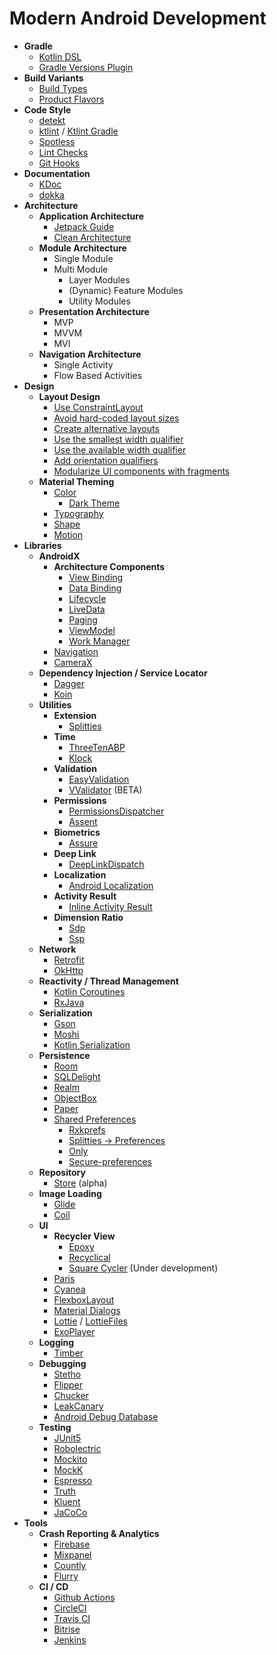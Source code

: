 # Modern Android Development

- **Gradle**
    - [Kotlin DSL](https://docs.gradle.org/current/userguide/kotlin_dsl.html)
    - [Gradle Versions Plugin](https://github.com/ben-manes/gradle-versions-plugin)
- **Build Variants**
    - [Build Types](https://developer.android.com/studio/build/build-variants#product-flavors)
    - [Product Flavors](https://developer.android.com/studio/build/build-variants#product-flavors)
- **Code Style**
    - [detekt](https://github.com/detekt/detekt)
    - [ktlint](https://github.com/pinterest/ktlint) / [Ktlint Gradle](https://github.com/JLLeitschuh/ktlint-gradle)
    - [Spotless](https://github.com/diffplug/spotless)
    - [Lint Checks](https://developer.android.com/studio/write/lint)
    - [Git Hooks](https://githooks.com/)
- **Documentation**
    - [KDoc](https://kotlinlang.org/docs/reference/kotlin-doc.html)
    - [dokka](https://github.com/Kotlin/dokka)
- **Architecture**
    - **Application Architecture**
        - [Jetpack Guide](https://developer.android.com/jetpack/docs/guide)
        - [Clean Architecture](https://blog.cleancoder.com/uncle-bob/2012/08/13/the-clean-architecture.html)
    - **Module Architecture**
        - Single Module
        - Multi Module
            - Layer Modules
            - (Dynamic) Feature Modules
            - Utility Modules
    - **Presentation Architecture**
        - MVP
        - MVVM
        - MVI
    - **Navigation Architecture**
        - Single Activity
        - Flow Based Activities
- **Design**
    - **Layout Design**
        - [Use ConstraintLayout](https://developer.android.com/training/multiscreen/screensizes#ConstraintLayout)
        - [Avoid hard-coded layout sizes](https://developer.android.com/training/multiscreen/screensizes#TaskUseWrapMatchPar)
        - [Create alternative layouts](https://developer.android.com/training/multiscreen/screensizes#alternative-layouts)
        - [Use the smallest width qualifier](https://developer.android.com/training/multiscreen/screensizes#TaskUseSWQuali)
        - [Use the available width qualifier](https://developer.android.com/training/multiscreen/screensizes#available-width)
        - [Add orientation qualifiers](https://developer.android.com/training/multiscreen/screensizes#TaskUseOriQuali)
        - [Modularize UI components with fragments](https://developer.android.com/training/multiscreen/screensizes#fragments)
    - **Material Theming**
        - [Color](https://material.io/design/color/)
            - [Dark Theme](https://material.io/design/color/dark-theme.html)
        - [Typography](https://material.io/design/typography/)
        - [Shape](https://material.io/design/shape/)
        - [Motion](https://material.io/design/motion/)
- **Libraries**
    - **AndroidX**
        - **Architecture Components**
            - [View Binding](https://developer.android.com/topic/libraries/view-binding)
            - [Data Binding](https://developer.android.com/topic/libraries/data-binding)
            - [Lifecycle](https://developer.android.com/topic/libraries/architecture/lifecycle)
            - [LiveData](https://developer.android.com/topic/libraries/architecture/livedata)
            - [Paging](https://developer.android.com/topic/libraries/architecture/paging)
            - [ViewModel](https://developer.android.com/topic/libraries/architecture/viewmodel)
            - [Work Manager](https://developer.android.com/topic/libraries/architecture/workmanager)
        - [Navigation](https://developer.android.com/guide/navigation)
        - [CameraX](https://developer.android.com/training/camerax)
    - **Dependency Injection / Service Locator**
        - [Dagger](https://github.com/google/dagger)
        - [Koin](https://github.com/InsertKoinIO/koin)
    - **Utilities**
        - **Extension**
            - [Splitties](https://github.com/LouisCAD/Splitties)
        - **Time**
            - [ThreeTenABP](https://github.com/JakeWharton/ThreeTenABP)
            - [Klock](https://github.com/korlibs/klock)
        - **Validation**
            - [EasyValidation](https://github.com/wajahatkarim3/EasyValidation)
            - [VValidator](https://github.com/afollestad/vvalidator) (BETA)
        - **Permissions**
            - [PermissionsDispatcher](https://github.com/permissions-dispatcher/PermissionsDispatcher)
            - [Assent](https://github.com/afollestad/assent)
        - **Biometrics**
            - [Assure](https://github.com/afollestad/assure)
        - **Deep Link**
            - [DeepLinkDispatch](https://github.com/airbnb/DeepLinkDispatch)
        - **Localization**
            - [Android Localization](https://github.com/akexorcist/Android-Localization)
        - **Activity Result**
            - [Inline Activity Result](https://github.com/afollestad/inline-activity-result)
         - **Dimension Ratio**
            - [Sdp](https://github.com/intuit/sdp)
            - [Ssp](https://github.com/intuit/ssp)
    - **Network**
        - [Retrofit](https://github.com/square/retrofit)
        - [OkHttp](https://github.com/square/okhttp)
    - **Reactivity / Thread Management**
        - [Kotlin Coroutines](https://github.com/Kotlin/kotlinx.coroutines)
        - [RxJava](https://github.com/ReactiveX/RxJava)
    - **Serialization**
        - [Gson](https://github.com/google/gson)
        - [Moshi](https://github.com/square/moshi)
        - [Kotlin Serialization](https://github.com/Kotlin/kotlinx.serialization)
    - **Persistence**
        - [Room](https://developer.android.com/topic/libraries/architecture/room)
        - [SQLDelight](https://github.com/cashapp/sqldelight)
        - [Realm](https://github.com/realm/realm-java)
        - [ObjectBox](https://objectbox.io/)
        - [Paper](https://github.com/pilgr/Paper)
        - [Shared Preferences](https://developer.android.com/training/data-storage/shared-preferences)
            - [Rxkprefs](https://github.com/afollestad/rxkprefs)
            - [Splitties → Preferences](https://github.com/LouisCAD/Splitties/tree/master/modules/preferences)
            - [Only](https://github.com/skydoves/Only)
            - [Secure-preferences](https://github.com/scottyab/secure-preferences)
    - **Repository**
        - [Store](https://github.com/dropbox/Store) (alpha)
    - **Image Loading**
        - [Glide](https://github.com/bumptech/glide)
        - [Coil](https://github.com/coil-kt/coil)
    - **UI**
        - **Recycler View**
            - [Epoxy](https://github.com/airbnb/epoxy)
            - [Recyclical](https://github.com/afollestad/recyclical)
            - [Square Cycler](https://github.com/square/cycler) (Under development)
        - [Paris](https://github.com/airbnb/paris)
        - [Cyanea](https://github.com/jaredrummler/Cyanea)
        - [FlexboxLayout](https://github.com/google/flexbox-layout)
        - [Material Dialogs](https://github.com/afollestad/material-dialogs)
        - [Lottie](https://github.com/airbnb/lottie-android) / [LottieFiles](https://lottiefiles.com/)
        - [ExoPlayer](https://github.com/google/ExoPlayer)
    - **Logging**
        - [Timber](https://github.com/JakeWharton/timber)
    - **Debugging**
        - [Stetho](https://github.com/facebook/stetho)
        - [Flipper](https://github.com/facebook/flipper)
        - [Chucker](https://github.com/ChuckerTeam/chucker)
        - [LeakCanary](https://github.com/square/leakcanary)
        - [Android Debug Database](https://github.com/amitshekhariitbhu/Android-Debug-Database)
    - **Testing**
        - [JUnit5](https://github.com/junit-team/junit5)
        - [Robolectric](https://github.com/robolectric/robolectric)
        - [Mockito](https://github.com/mockito/mockito)
        - [MockK](https://github.com/mockk/mockk)
        - [Espresso](https://developer.android.com/training/testing/espresso)
        - [Truth](https://github.com/google/truth)
        - [Kluent](https://github.com/MarkusAmshove/Kluent)
        - [JaCoCo](https://github.com/jacoco/jacoco)
- **Tools**
    - **Crash Reporting & Analytics**
        - [Firebase](https://firebase.google.com/)
        - [Mixpanel](https://mixpanel.com/)
        - [Countly](https://count.ly/)
        - [Flurry](https://www.flurry.com/)
    - **CI / CD**
        - [Github Actions](https://github.com/features/actions)
        - [CircleCI](https://circleci.com/)
        - [Travis CI](https://travis-ci.org/)
        - [Bitrise](https://www.bitrise.io/)
        - [Jenkins](https://www.jenkins.io/)
